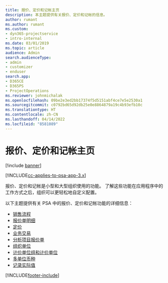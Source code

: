 ```yaml
---
title: 报价、定价和记帐主页
description: 本主题提供有关报价、定价和记帐的信息。
author: rumant
ms.author: rumant
ms.custom:
- dyn365-projectservice
- intro-internal
ms.date: 03/01/2019
ms.topic: article
audience: Admin
search.audienceType:
- admin
- customizer
- enduser
search.app:
- D365CE
- D365PS
- ProjectOperations
ms.reviewer: johnmichalak
ms.openlocfilehash: 09be2e3ed2bb17374f5d5151abf4ce7e5e2530a1
ms.sourcegitcommit: c0792bd65d92db25e0e8864879a19c4b93efb10c
ms.translationtype: HT
ms.contentlocale: zh-CN
ms.lasthandoff: 04/14/2022
ms.locfileid: "8581089"
---
```

# <a name="quoting-pricing-and-billing-home-page"></a>报价、定价和记帐主页

[!include [banner](../includes/psa-now-project-operations.md)]

[!INCLUDE[cc-applies-to-psa-app-3.x](../includes/cc-applies-to-psa-app-3x.md)]

报价、定价和记帐是小型和大型组织使用的功能。 了解这些功能在应用程序中的工作方式之后，组织可以更轻松地自定义配置。

以下主题提供有关 PSA 中的报价、定价和记帐功能的详细信息：

- [销售流程](basic-sales-process.md)
- [报价单明细](basic-quote-lines.md)
- [定价](basic-pricing.md)
- [业务交易](basic-business-transactions.md)
- [分析项目报价单](basic-analyzing-quotes.md)
- [组织单位](advanced-organizational.md)
- [计价单位组和计价单位](advanced-units.md)
- [多单位币种](advanced-currency.md)
- [记录实际值](advanced-actuals.md)


[!INCLUDE[footer-include](../includes/footer-banner.md)]
